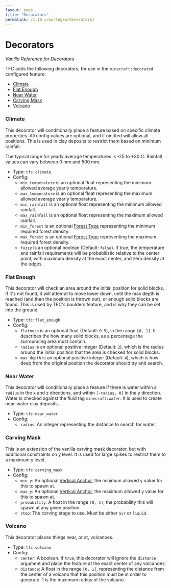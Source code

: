 ```yaml
---
layout: page
title: "Decorators"
permalink: /1.18.x/worldgen/decorators/
---
```


# Decorators

*[Vanilla Reference for Decorators](https://minecraft.fandom.com/wiki/Custom_world_generation#Decorators)*

TFC adds the following decorators, for use in the `minecraft:decorated` configured feature:

- [Climate](#climate)
- [Flat Enough](#flat-enough)
- [Near Water](#near-water)
- [Carving Mask](#carving-mask)
- [Volcano](#volcano)


### Climate

This decorator will conditionally place a feature based on specific climate properties. All config values are optional, and if omitted will allow all positions. This is used in clay deposits to restrict them based on minimum rainfall.

The typical range for yearly average temperatures is -25 to +30 C. Rainfall values can vary between 0 mm and 500 mm.

- Type: `tfc:climate`
- Config:
  - `min_temperature` is an optional float representing the minimum allowed average yearly temperature.
  - `max_temperature` is an optional float representing the maximum allowed average yearly temperature.
  - `min_rainfall` is an optional float representing the minimum allowed rainfall.
  - `max_rainfall` is an optional float representing the maximum allowed rainfall.
  - `min_forest` is an optional [Forest Type](../common-types/#forest-type) representing the minimum required forest density.
  - `max_forest` is an optional [Forest Type](../common-types/#forest-type) representing the maximum required forest density.
  - `fuzzy` is an optional boolean (Default: `false`). If true, the temperature and rainfall requirements will be probabilistic relative to the center point, with maximum density at the exact center, and zero density at the edges.


### Flat Enough

This decorator will check an area around the initial position for solid blocks. If it's not found, it will attempt to move lower down, until the max depth is reached (and then the position is thrown out), or enough solid blocks are found. This is used by TFC's boulders feature, and is why they can be set into the ground.

- Type: `tfc:flat_enough`
- Config:
  - `flatness` is an optional float (Default: `0.5`), in the range `[0, 1]`. It describes the how many solid blocks, as a percentage the surrounding area must contain.
  - `radius` is an optional positive integer (Default: `2`), which is the radius around the initial position that the area is checked for solid blocks.
  - `max_depth` is an optional positive integer (Default: `4`), which is how deep from the original position the decorator should try and search.

### Near Water

This decorator will conditionally place a feature if there is water within a `radius` in the x and z directions, and within `[-radius, 0]` in the y direction. Water is checked against the fluid tag `minecraft:water`. It is used to create near-water clay deposits.

- Type: `tfc:near_water`
- Config:
  - `radius`: An integer representing the distance to search for water.

### Carving Mask

This is an extension of the vanilla carving mask decorator, but with additional constraints on y level. It is used for large spikes to restrict them to a maximum y level.

- Type: `tfc:carving_mask`
- Config:
  - `min_y`: An optional [Vertical Anchor](../common-types/#vertical-anchor), the minimum allowed y value for this to spawn at.
  - `max_y`: An optional [Vertical Anchor](../common-types/#vertical-anchor), the maximum allowed y value for this to spawn at.
  - `probability`: A float in the range `[0, 1]`, the probability this will spawn at any given position.
  - `step`: The carving stage to use. Must be either `air` or `liquid`.


### Volcano

This decorator places things near, or at, volcanoes.

- Type: `tfc:volcano`
- Config:
  - `center`: A boolean. If `true`, this decorator will ignore the `distance` argument and place the feature at the exact center of any volcanoes.
  - `distance`: A float in the range `[0, 1]`, representing the distance from the center of a volcano that this position must be in order to generate. 1 is the maximum radius of the volcano.
